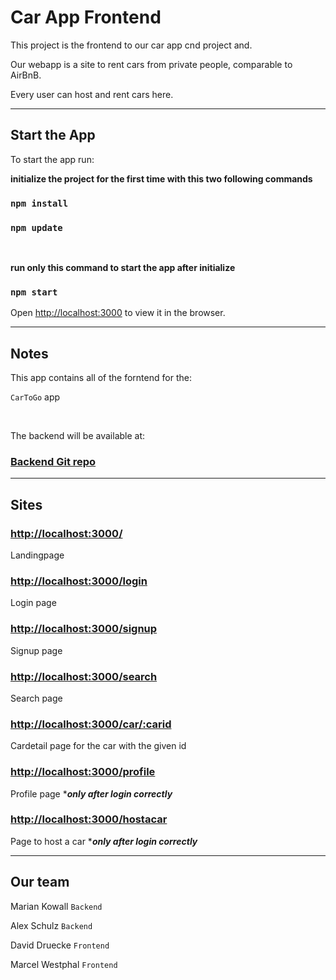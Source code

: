 # Car App Frontend

This project is the frontend to our car app cnd project and.

Our webapp is a site to rent cars from private people, comparable to AirBnB.

Every user can host and rent cars here.

***

## Start the App

To start the app run:

**initialize the project for the first time with this two following commands**
### `npm install`
### `npm update`

<br>

**run only this command to start the app after initialize**
### `npm start`

Open [http://localhost:3000](http://localhost:3000) to view it in the browser.

***

## Notes

This app contains all of the forntend for the:

`CarToGo` app

<br>

The backend will be available at: 

### [Backend Git repo](https://github.com/AlexS94/car-app-backend)

***

## Sites

### **[http://localhost:3000/](http://localhost:3000/)**
Landingpage

### **[http://localhost:3000/login](http://localhost:3000/login)**
Login page

### **[http://localhost:3000/signup](http://localhost:3000/signup)**
Signup page

### **[http://localhost:3000/search](http://localhost:3000/search)**
Search page

### **[http://localhost:3000/car/:carid](http://localhost:3000/car/1)**
Cardetail page for the car with the given id

### **[http://localhost:3000/profile](http://localhost:3000/profile)**
Profile page  ****only after login correctly***

### **[http://localhost:3000/hostacar](http://localhost:3000/hostacar)**
Page to host a car  ****only after login correctly***

***

## Our team

Marian Kowall `Backend`

Alex Schulz `Backend` 

David Druecke `Frontend`

Marcel Westphal `Frontend`